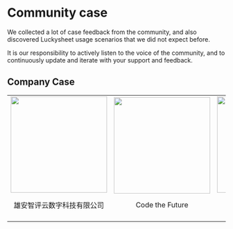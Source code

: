 # Community case

We collected a lot of case feedback from the community, and also discovered Luckysheet usage scenarios that we did not expect before.

It is our responsibility to actively listen to the voice of the community, and to continuously update and iterate with your support and feedback.


## Company Case

<table>
  <tbody>
    <tr>
      <td align="center" valign="middle">
        <a href="https://www.zpy360.com/" target="_blank">
          <img width="222px" src="https://cdn.jsdelivr.net/npm/luckyresources/assets/img/community_case/Zhiping_Cloud.png">
        </a>
        <p>雄安智评云数字科技有限公司</p>
      </td>
      <td align="center" valign="middle">
        <a href="https://code-the-future.com/" target="_blank">
          <img width="222px" src="https://cdn.jsdelivr.net/npm/luckyresources/assets/img/community_case/code_the_future.png">
        </a>
        <p>Code the Future</p>
      </td>
      <td align="center" valign="middle">
        <a href="http://www.jackyun.com/" target="_blank">
          <img width="222px" src="https://cdn.jsdelivr.net/npm/luckyresources/assets/img/community_case/jackyun.png">
        </a>
        <p>吉客云</p>
      </td>
      <td align="center" valign="middle">
        <a href="https://www.huawei.com/cn/" target="_blank">
          <img width="222px" src="https://cdn.jsdelivr.net/npm/luckyresources/assets/img/community_case/huawei.png">
        </a>
        <p>华为</p>
      </td>
    </tr>
    <tr>
      <td align="center" valign="middle">
      </td>
      <td align="center" valign="middle">
      </td>
      <td align="center" valign="middle">
      </td>
      <td align="center" valign="middle">
      </td>
    </tr>
  </tbody>
</table>